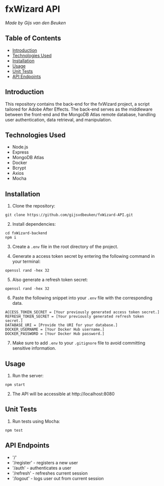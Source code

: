 # fxWizard API

_Made by Gijs van den Beuken_

## Table of Contents

- [Introduction](#introduction)
- [Technologies Used](#technologies-used)
- [Installation](#installation)
- [Usage](#usage)
- [Unit Tests](#unit-tests)
- [API Endpoints](#api-endpoints)

## Introduction <a name="introduction"></a>

This repository contains the back-end for the fxWizard project, a script tailored for Adobe After Effects. The back-end serves as the middleware between the front-end and the MongoDB Atlas remote database, handling user authentication, data retrieval, and manipulation.

## Technologies Used <a name="technologies-used"></a>

- Node.js
- Express
- MongoDB Atlas
- Docker
- Bcrypt
- Axios
- Mocha

## Installation <a name="installation"></a>

1. Clone the repository:

```
git clone https://github.com/gijsvdbeuken/fxWizard-API.git
```

2. Install dependencies:

```
cd fxWizard-backend
npm i
```

3. Create a `.env` file in the root directory of the project.

4. Generate a access token secret by entering the following command in your terminal:

```
openssl rand -hex 32
```

5. Also generate a refresh token secret:

```
openssl rand -hex 32
```

6. Paste the following snippet into your `.env` file with the corresponding data.

```dotenv
ACCESS_TOKEN_SECRET = [Your previously generated access token secret.]
REFRESH_TOKEN_SECRET = [Your previously generated refresh token secret.]
DATABASE_URI = [Provide the URI for your database.]
DOCKER_USERNAME = [Your Docker Hub username.]
DOCKER_PASSWORD = [Your Docker Hub password.]
```

7. Make sure to add `.env` to your `.gitignore` file to avoid committing sensitive information.

## Usage <a name="usage"></a>

1. Run the server:

```
npm start
```

2. The API will be accessible at http://localhost:8080

## Unit Tests <a name="unit-tests"></a>

1. Run tests using Mocha:

```
npm test
```

## API Endpoints <a name="api-endpoints"></a>

- '/'
- '/register' - registers a new user
- '/auth' - authenticates a user
- '/refresh' - refreshes current session
- '/logout' - logs user out from current session
